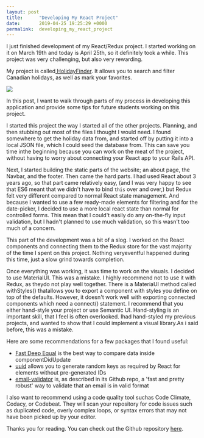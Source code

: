 ```yaml
---
layout: post
title:      "Developing My React Project"
date:       2019-04-25 19:25:29 +0000
permalink:  developing_my_react_project
---
```



I just finished development of my React/Redux project. I started working on it on March 19th and today is April 25th, so it definitely took a while. This project was very challenging, but also very rewarding.

My project is called[ HolidayFinder](https://github.com/E-Shiels/HolidaysFinder). It allows you to search and filter Canadian holidays, as well as mark your favorites.

![](https://i.ibb.co/PFF7XG6/Holidays-Finder1.png)

In this post, I want to walk through parts of my process in developing this application and provide some tips for future students working on this project.

I started this project the way I started all of the other projects. Planning, and then stubbing out most of the files I thought I would need. I found somewhere to get the holiday data from, and started off by putting it into a local JSON file, which I could seed the database from. This can save you time inthe beginning because you can work on the meat of the project, without having to worry about connecting your React app to your Rails API. 

Next, I started building the static parts of the website; an about page, the Navbar, and the footer. Then came the hard parts. I had used React about 3 years ago, so that part came relatively easy, (and I was very happy to see that ES6 meant that we didn't have to bind `this` over and over,) but Redux felt very different compared to normal React state management. And because I wanted to use a few ready-made elements for filtering and for the date-picker, I decided to use a more local react state than normal for controlled forms. This mean that I could't easily do any on-the-fly input validation, but I hadn't planned to use much validation, so this wasn't too much of a concern.

This part of the development was a bit of a slog. I worked on the React components and connecting them to the Redux store for the vast majority of the time I spent on this project. Nothing veryeventful happened during this time, just a slow grind towards completion.

Once everything was working, it was time to work on the visuals. I decided to use MaterialUI. This was a mistake. I highly recommend not to use it with Redux, as theydo not play well together. There is a MateriaUI method called withStyles() thatallows you to export a component with styles you define on top of the defaults. However, it doesn't work well with exporting connected components which need a connect() statement. I recommend that you either hand-style your project or use Semantic UI. Hand-styling is an important skill, that I feel is often overlooked. Ihad hand-styled my previous projects, and wanted to show that I could implement a visual library.As i said before, this was a mistake.


Here are some recommendations for a few packages that I found useful:
* [Fast Deep Equal](https://github.com/epoberezkin/fast-deep-equal) is the best way to compare data inside componentDidUpdate
* [uuid](https://github.com/kelektiv/node-uuid) allows you to generate random keys as required by React for elements without pre-generated IDs
* [email-validator](https://github.com/manishsaraan/email-validator) is, as described in its Github repo, a 'fast and pretty robust' way to validate that an email is in valid format

I also want to recommend using a code quality tool suchas Code Climate, Codacy, or Codebeat. They will scan your repository for code issues such as duplicated code, overly complex loops, or syntax errors that may not have been picked up by your editor.

Thanks you for reading. You can check out the Github repository [here](https://github.com/E-Shiels/HolidaysFinder).


